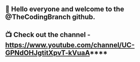 ## 👋 Hello everyone and welcome to the @TheCodingBranch github. 
## 📺 Check out the channel - https://www.youtube.com/channel/UC-GPNdOHJgtitXpvT-kVuaA****




